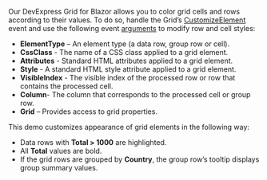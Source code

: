 Our DevExpress Grid for Blazor allows you to color grid cells and rows according to their values. To do so, handle the Grid’s [CustomizeElement](https://docs.devexpress.com/Blazor/DevExpress.Blazor.DxGrid.CustomizeElement) event and use the following event [arguments](https://docs.devexpress.com/Blazor/DevExpress.Blazor.GridCustomizeElementEventArgs) to modify row and cell styles:

* **ElementType** – An element type (a data row, group row or cell).
* **CssClass** - The name of a CSS class applied to a grid element.
* **Attributes** - Standard HTML attributes applied to a grid element.
* **Style** - A standard HTML style attribute applied to a grid element.
* **VisibleIndex** - The visible index of the processed row or row that contains the processed cell.
* **Column**- The column that corresponds to the processed cell or group row.
* **Grid** – Provides access to grid properties.

This demo customizes appearance of grid elements in the following way:  

* Data rows with **Total > 1000** are highlighted.
* All **Total** values are bold.
* If the grid rows are grouped by **Country**, the group row’s tooltip displays group summary values.
